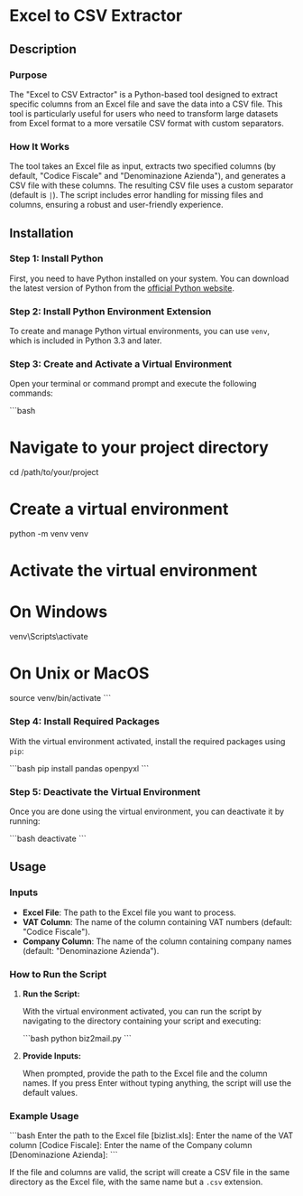 
# Excel to CSV Extractor

## Description

### Purpose
The "Excel to CSV Extractor" is a Python-based tool designed to extract specific columns from an Excel file and save the data into a CSV file. This tool is particularly useful for users who need to transform large datasets from Excel format to a more versatile CSV format with custom separators.

### How It Works
The tool takes an Excel file as input, extracts two specified columns (by default, "Codice Fiscale" and "Denominazione Azienda"), and generates a CSV file with these columns. The resulting CSV file uses a custom separator (default is `|`). The script includes error handling for missing files and columns, ensuring a robust and user-friendly experience.

## Installation

### Step 1: Install Python

First, you need to have Python installed on your system. You can download the latest version of Python from the [official Python website](https://www.python.org/downloads/).

### Step 2: Install Python Environment Extension

To create and manage Python virtual environments, you can use `venv`, which is included in Python 3.3 and later.

### Step 3: Create and Activate a Virtual Environment

Open your terminal or command prompt and execute the following commands:

\`\`\`bash
# Navigate to your project directory
cd /path/to/your/project

# Create a virtual environment
python -m venv venv

# Activate the virtual environment
# On Windows
venv\Scripts\activate

# On Unix or MacOS
source venv/bin/activate
\`\`\`

### Step 4: Install Required Packages

With the virtual environment activated, install the required packages using `pip`:

\`\`\`bash
pip install pandas openpyxl
\`\`\`

### Step 5: Deactivate the Virtual Environment

Once you are done using the virtual environment, you can deactivate it by running:

\`\`\`bash
deactivate
\`\`\`

## Usage

### Inputs
- **Excel File**: The path to the Excel file you want to process.
- **VAT Column**: The name of the column containing VAT numbers (default: "Codice Fiscale").
- **Company Column**: The name of the column containing company names (default: "Denominazione Azienda").

### How to Run the Script

1. **Run the Script:**

   With the virtual environment activated, you can run the script by navigating to the directory containing your script and executing:

   \`\`\`bash
   python biz2mail.py
   \`\`\`

2. **Provide Inputs:**

   When prompted, provide the path to the Excel file and the column names. If you press Enter without typing anything, the script will use the default values.

### Example Usage

\`\`\`bash
Enter the path to the Excel file [bizlist.xls]: 
Enter the name of the VAT column [Codice Fiscale]: 
Enter the name of the Company column [Denominazione Azienda]:
\`\`\`

If the file and columns are valid, the script will create a CSV file in the same directory as the Excel file, with the same name but a `.csv` extension.

